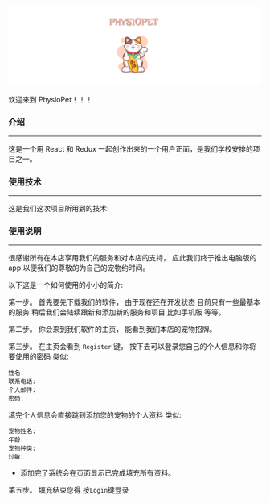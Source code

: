 ![logo](./src/images/physiopet-logo.png)

欢迎来到 PhysioPet！！！

### 介绍

---

这是一个用 React 和 Redux 一起创作出来的一个用户正面，是我们学校安排的项目之一。

### 使用技术

---

这是我们这次项目所用到的技术:


### 使用说明

---

很感谢所有在本店享用我们的服务和对本店的支持， 应此我们终于推出电脑版的app 以便我们的尊敬的为自己的宠物约时间。

以下这是一个如何使用的小小的简介:

第一步。 首先要先下载我们的软件， 由于现在还在开发状态 目前只有一些最基本的服务 稍后我们会陆续跟新和添加新的服务和项目 比如手机版 等等。

第二步。 你会来到我们软件的主页， 能看到我们本店的宠物招牌。

第三步。 在主页会看到 `Register`  键， 按下去可以登录您自己的个人信息和你将要使用的密码 类似:

````html
姓名:
联系电话:
个人邮件:
密码:
````

填完个人信息会直接跳到添加您的宠物的个人资料 类似:

````html
宠物姓名:
年龄:
宠物种类:
过敏:
````

* 添加完了系统会在页面显示已完成填充所有资料。

第五步。 填充结束您得 按`Login`键登录
